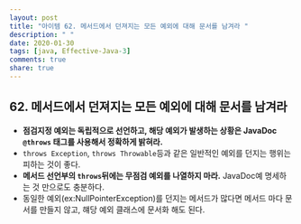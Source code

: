 ```yaml
---
layout: post
title: "아이템 62. 메서드에서 던져지는 모든 예외에 대해 문서를 남겨라 "
description: " "
date: 2020-01-30
tags: [java, Effective-Java-3]
comments: true
share: true
---
```


## 62. 메서드에서 던져지는 모든 예외에 대해 문서를 남겨라 

- __점검지정 예외는 독립적으로 선언하고, 해당 예외가 발생하는 상황은 JavaDoc ```@throws``` 태그를 사용해서 정확하게 밝혀라.__
- ```throws Exception```, ```throws Throwable```등과 같은 일반적인 예외를 던지는 행위는 피하는 것이 좋다.
- __메서드 선언부의 ```throws```뒤에는 무점검 예외를 나열하지 마라.__ JavaDoc예 명세하는 것 만으로도 충분하다.
- 동일한 예외(ex:NullPointerException)를 던지는 메서드가 많다면 메서드 마다 문서를 만들지 않고, 햬당 예외 클래스에 문서화 해도 된다.



